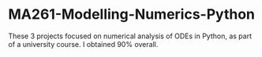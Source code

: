 # MA261-Modelling-Numerics-Python
These 3 projects focused on numerical analysis of ODEs in Python, as part of a university course. I obtained 90% overall.

